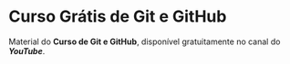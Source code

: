 # Curso Grátis de Git e GitHub
Material do **Curso de Git e GitHub**, disponível gratuitamente no canal do __*YouTube*__.
